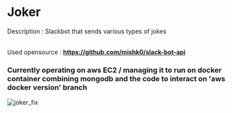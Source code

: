 # Joker
Description : Slackbot that sends various types of jokes<br><br>

Used opensource : <b>https://github.com/mishk0/slack-bot-api</b><br>

<h3>Currently operating on aws EC2 / managing it to run on docker container combining mongodb and the code to interact on 'aws docker version' branch</h3>


![joker_fix](https://user-images.githubusercontent.com/39256000/58455581-0ce84100-815d-11e9-833c-90c7af08f52f.jpg)